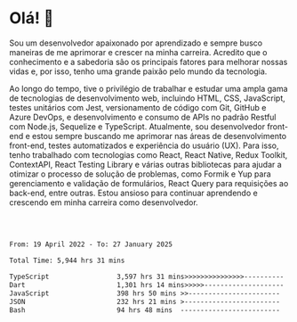 # Olá! 👋

Sou um desenvolvedor apaixonado por aprendizado e sempre busco maneiras de me aprimorar e crescer na minha carreira. Acredito que o conhecimento e a sabedoria são os principais fatores para melhorar nossas vidas e, por isso, tenho uma grande paixão pelo mundo da tecnologia.

Ao longo do tempo, tive o privilégio de trabalhar e estudar uma ampla gama de tecnologias de desenvolvimento web, incluindo HTML, CSS, JavaScript, testes unitários com Jest, versionamento de código com Git, GitHub e Azure DevOps, e desenvolvimento e consumo de APIs no padrão Restful com Node.js, Sequelize e TypeScript. Atualmente, sou desenvolvedor front-end e estou sempre buscando me aprimorar nas áreas de desenvolvimento front-end, testes automatizados e experiência do usuário (UX). Para isso, tenho trabalhado com tecnologias como React, React Native, Redux Toolkit, ContextAPI, React Testing Library e várias outras bibliotecas para ajudar a otimizar o processo de solução de problemas, como Formik e Yup para gerenciamento e validação de formulários, React Query para requisições ao back-end, entre outras. Estou ansioso para continuar aprendendo e crescendo em minha carreira como desenvolvedor.

##
</br>

<!--START_SECTION:waka-->

```txt
From: 19 April 2022 - To: 27 January 2025

Total Time: 5,944 hrs 31 mins

TypeScript                 3,597 hrs 31 mins>>>>>>>>>>>>>>>----------   60.52 %
Dart                       1,301 hrs 14 mins>>>>>--------------------   21.89 %
JavaScript                 398 hrs 50 mins >>-----------------------   06.71 %
JSON                       232 hrs 21 mins >------------------------   03.91 %
Bash                       94 hrs 48 mins  -------------------------   01.60 %
```

<!--END_SECTION:waka-->
